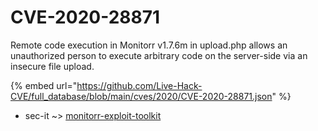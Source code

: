 # CVE-2020-28871

Remote code execution in Monitorr v1.7.6m in upload.php allows an unauthorized person to execute arbitrary code on the server-side via an insecure file upload.

{% embed url="https://github.com/Live-Hack-CVE/full_database/blob/main/cves/2020/CVE-2020-28871.json" %}


* sec-it ~> [monitorr-exploit-toolkit](https://www.alice-snow.ru/2020/database/cve-2020-28871/monitorr-exploit-toolkit-sec-it)